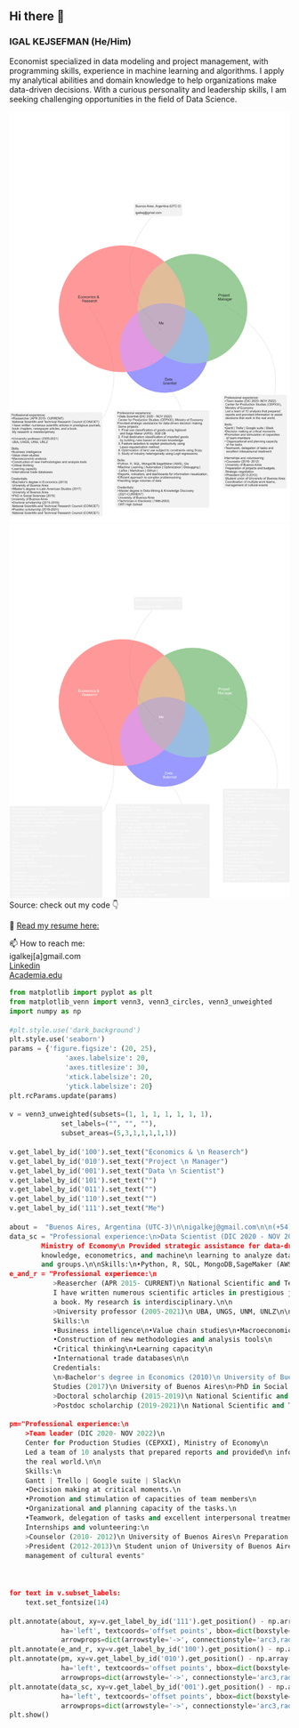 ## Hi there 👋

### IGAL KEJSEFMAN (He/Him)
Economist specialized in data modeling and project management, with programming skills, experience in machine learning and
algorithms. I apply my analytical abilities and domain knowledge to help organizations make data-driven decisions. With a curious
personality and leadership skills, I am seeking challenging opportunities in the field of Data Science.


![](https://github.com/igalkej/igalkej/blob/main/aboutme2023.png#gh-light-mode-only)
![](https://github.com/igalkej/igalkej/blob/main/aboutme2023_dark.png#gh-dark-mode-only)
Source: check out my code 👇<br>

🤖 [Read my resume here:](https://drive.google.com/file/d/1opqb7EmYYC9HfrJel41Y2a9SfPq1vwUo/view?usp=sharing)<br>

📫 How to reach me:<br>
igalkej[a]gmail.com<br>
[Linkedin](https://www.linkedin.com/in/igal-kejsefman-88791a1a0/)<br>
[Academia.edu](https://conicet-ar.academia.edu/IgalKejsefman)<br>

```python 
from matplotlib import pyplot as plt
from matplotlib_venn import venn3, venn3_circles, venn3_unweighted
import numpy as np

#plt.style.use('dark_background')
plt.style.use('seaborn')
params = {'figure.figsize': (20, 25),
              'axes.labelsize': 20,
              'axes.titlesize': 30,
              'xtick.labelsize': 20,
              'ytick.labelsize': 20}
plt.rcParams.update(params)

v = venn3_unweighted(subsets=(1, 1, 1, 1, 1, 1, 1),
             set_labels=("", "", ""),
             subset_areas=(5,3,1,1,1,1,1))

v.get_label_by_id('100').set_text("Economics & \n Reaserch")
v.get_label_by_id('010').set_text("Project \n Manager")
v.get_label_by_id('001').set_text("Data \n Scientist")
v.get_label_by_id('101').set_text("")
v.get_label_by_id('011').set_text("")
v.get_label_by_id('110').set_text("")
v.get_label_by_id('111').set_text("Me")

about =  "Buenos Aires, Argentina (UTC-3)\n\nigalkej@gmail.com\n\n(+54)911-3262-5462"
data_sc = "Professional experience:\n>Data Scientist (DIC 2020 - NOV 2022)\n Center for Production Studies (CEPXXI), 
        Ministry of Economy\n Provided strategic assistance for data-driven decision making\n by combining domain 
        knowledge, econometrics, and machine\n learning to analyze databases, describe and predict patterns,\n trends,
        and groups.\n\nSkills:\n•Python, R, SQL, MongoDB,SageMaker (AWS), Gis\n•Machine Learning | Automation | Optimization | Debugging |\n  LaTex | Markdown | Github |\n•Reports, indicators, and dashboards for information visualization.\n•Efficient approach to complex problemsolving\n•Handling large volumes of data\n\nCredentials:\n>Master degree in Data Mining & Knowledge Discovery\n (2021-CURRENT)\n University of Buenos Aires\n>Technician in Electronic (1998-2003)\n ORT High School"
e_and_r = "Professional experience:\n
           >Reasercher (APR 2015- CURRENT)\n National Scientific and Technical Research Council (CONICET)\n
           I have written numerous scientific articles in prestigious journals, book chapters, newspaper articles, and 
           a book. My research is interdisciplinary.\n\n
           >University professor (2005-2021)\n UBA, UNGS, UNM, UNLZ\n\n
           Skills:\n
           •Business intelligence\n•Value chain studies\n•Macroeconomic analysis\n
           •Construction of new methodologies and analysis tools\n
           •Critical thinking\n•Learning capacity\n
           •International trade databases\n\n
           Credentials:
           \n>Bachelor's degree in Economics (2010)\n University of Buenos Aires\n>Master's degree in Latin American
           Studies (2017)\n University of Buenos Aires\n>PhD in Social Sciences (2019)\nUniversity of Buenos Aires\n
           >Doctoral scholarchip (2015-2019)\n National Scientific and Technical Research Council (CONICET)\n
           >Postdoc scholarchip (2019-2021)\n National Scientific and Technical Research Council (CONICET)"

pm="Professional experience:\n
    >Team leader (DIC 2020- NOV 2022)\n
    Center for Production Studies (CEPXXI), Ministry of Economy\n
    Led a team of 10 analysts that prepared reports and provided\n information to assist decisions that work in
    the real world.\n\n
    Skills:\n
    Gantt | Trello | Google suite | Slack\n
    •Decision making at critical moments.\n
    •Promotion and stimulation of capacities of team members\n
    •Organizational and planning capacity of the tasks.\n
    •Teamwork, delegation of tasks and excellent interpersonal treatment\n\n
    Internships and volunteering:\n
    >Counselor (2010- 2012)\n University of Buenos Aires\n Preparation of projects and budgets. Strategic negotiation\n
    >President (2012-2013)\n Student union of University of Buenos Aires\n Coordination of multiple work teams,
    management of cultural events"



for text in v.subset_labels:
    text.set_fontsize(14)

plt.annotate(about, xy=v.get_label_by_id('111').get_position() - np.array([0, 0.0]), xytext=(-100,450),
             ha='left', textcoords='offset points', bbox=dict(boxstyle='round,pad=0.5', fc='gray', alpha=0.1),
             arrowprops=dict(arrowstyle='->', connectionstyle='arc3,rad=0.5',color='gray'),fontsize=14)
plt.annotate(e_and_r, xy=v.get_label_by_id('100').get_position() - np.array([0, 0.05]), xytext=(-300,-800), ha='left',              textcoords='offset points', bbox=dict(boxstyle='round,pad=0.5', fc='gray', alpha=0.1),arrowprops=dict                  (arrowstyle='->', connectionstyle='arc3,rad=0.5',color='gray'),fontsize=14)
plt.annotate(pm, xy=v.get_label_by_id('010').get_position() - np.array([0, 0.05]), xytext=(0,-600),
             ha='left', textcoords='offset points', bbox=dict(boxstyle='round,pad=0.5', fc='gray', alpha=0.1),
             arrowprops=dict(arrowstyle='->', connectionstyle='arc3,rad=0.5',color='gray'),fontsize=14)
plt.annotate(data_sc, xy=v.get_label_by_id('001').get_position() - np.array([0, 0.05]), xytext=(-200,-400),
             ha='left', textcoords='offset points', bbox=dict(boxstyle='round,pad=0.5', fc='gray', alpha=0.1),
             arrowprops=dict(arrowstyle='->', connectionstyle='arc3,rad=0.5',color='gray'),fontsize=14)
plt.show()
```



